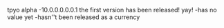 tpyo alpha -10.0.0.0.0.0.1
the first version has been released! yay!
-has no value yet
-hasn''t been released as a currency
